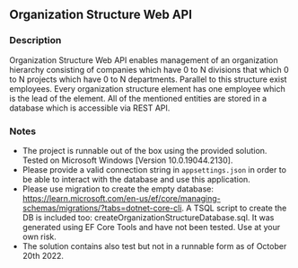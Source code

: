 ## Organization Structure Web API ##

### Description ###

Organization Structure Web API enables management of an organization hierarchy consisting of companies which have 0 to N divisions that which 0 to N projects which have 0 to N departments. Parallel to this structure exist employees. Every organization structure element has one employee which is the lead of the element. All of the mentioned entities are stored in a database which is accessible via REST API.

### Notes ###

* The project is runnable out of the box using the provided solution. Tested on Microsoft Windows [Version 10.0.19044.2130].
* Please provide a valid connection string in `appsettings.json` in order to be able to interact with the database and use this application.
* Please use migration to create the empty database: https://learn.microsoft.com/en-us/ef/core/managing-schemas/migrations/?tabs=dotnet-core-cli. A TSQL script to create the DB is included too: createOrganizationStructureDatabase.sql. It was generated using EF Core Tools and have not been tested. Use at your own risk.
* The solution contains also test but not in a runnable form as of October 20th 2022.
